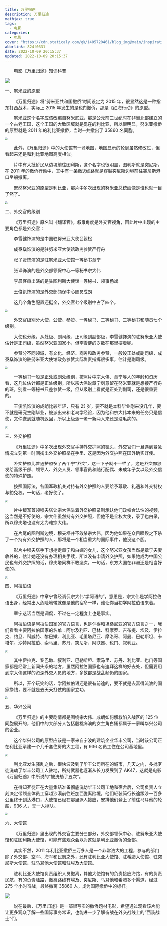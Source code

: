 ```yaml
---
title: 万里归途
description: 万里归途
mathjax: true
tags:
  - 电影
categories:
  - 电影
cover: "https://cdn.staticaly.com/gh/1405720461/blog_img@main/inspiration/18.webp"
abbrlink: 824f0331
date: 2022-10-09 20:15:37
updated: 2022-10-09 20:15:37
---
```


&emsp;&emsp;电影《万里归途》知识科普

<img src="https://cdn.staticaly.com/gh/1405720461/blog_img@main/inspiration/5.webp" />

一、努米亚的原型

&emsp;&emsp;《万里归途》将“努米亚共和国撤侨”时间设定为 2015 年，很显然这是一种指东打西战术，实际上 2015 年发生的是也门撤侨，那是《红海行动》的原型。

&emsp;&emsp;努米亚这个名字应该改编自努米底亚，那是公元前三世纪时在非洲北部建立的一个古老王国，这个王国的大致区域就是现在的利比亚，所以很明显，努米亚撤侨的原型就是 2011 年的利比亚撤侨，当时一共撤出了 35860 名同胞。

<img src="https://cdn.staticaly.com/gh/1405720461/blog_img@main/inspiration/6.webp" style="zoom:50%;" />

&emsp;&emsp;此外，《万里归途》中的大使馆有一张地图，地图显示的轮廓虽然修改过，但看起来还是和利比亚地图高度相似。

&emsp;&emsp;片中有大批侨民从边境前往图利斯，这个名字也很明显，图利斯就是突尼斯，在 2011 年的撤侨行动中，其中有一条撤退线路就是穿越突尼斯边境前往突尼斯港口坐船撤离。

&emsp;&emsp;既然努米亚的原型是利比亚，那片中多次出现的努米亚总统画像是谁也就一目了然了。

<img src="https://cdn.staticaly.com/gh/1405720461/blog_img@main/inspiration/7.webp" style="zoom:50%;" />

二、外交官的级别

&emsp;&emsp;《万里归途》原名叫《翻译官》，叙事角度是外交官视角，因此片中出现的主要角色都是外交官：

&emsp;&emsp;李雪健饰演的是中国驻努米亚大使吕毅松

&emsp;&emsp;成泰燊饰演的是驻努米亚大使馆政务参赞严行舟

&emsp;&emsp;张子贤饰演的是驻努米亚大使馆一等秘书章宁

&emsp;&emsp;张译饰演的是外交部领保中心一等秘书宗大伟

&emsp;&emsp;李晨客串出演的是驻图利斯大使馆一等秘书、领事杨斌

&emsp;&emsp;王俊凯饰演的是外交部领保中心随员成朗

&emsp;&emsp;这几个角色配置还挺全，外交官七个级别中占了四个。

<img src="https://cdn.staticaly.com/gh/1405720461/blog_img@main/inspiration/8.webp" style="zoom:50%;" />

&emsp;&emsp;外交官级别分大使、公使、参赞、一等秘书、二等秘书、三等秘书和随员七个级别。

&emsp;&emsp;大使也分级，从处级、副司级、正司级到副部级，李雪健饰演的驻努米亚大使估计是正司级，虽然努米亚国家小，但李雪健的岁数在那里摆着呢。

&emsp;&emsp;参赞分不同领域，有文化、经济、商务和政务参赞，一般设正处或副司级，成泰燊饰演的驻努米亚大使馆政务参赞实际负责指挥很多事，估计是副司级。

<img src="https://cdn.staticaly.com/gh/1405720461/blog_img@main/inspiration/9.webp" style="zoom:50%;" />

&emsp;&emsp;一等秘书一般是正处或副处级别，按照片中宗大伟、章宁等人的年龄和资历看，这几位估计都是正处级别，所以宗大伟说章宁刻意留在努米亚就是想接严行舟的班，别看一等秘书只差参赞一级，但从级别上看就是正处到副司，还是很重要的。

&emsp;&emsp;王俊凯饰演的成朗比较年轻，只有 25 岁，要不就是本科毕业刚来没几年，要不就是研究生刚毕业，被派出来和老鸟学经验，因为他和宗大伟本来的任务只是信使，文件送到就随机返回，所以上级派一老一新两人来还是没毛病的。

<img src="https://cdn.staticaly.com/gh/1405720461/blog_img@main/inspiration/10.webp" style="zoom:50%;" />

三、外交护照

&emsp;&emsp;《万里征途》中多次出现外交官手持外交护照的镜头，外交官们一旦遇到紧急情况立刻第一时间掏出外交护照举在手里，这是因为外交护照在国外确实好使。

&emsp;&emsp;外交护照比普通护照多了两个字“外交”，这一下子就不一样了，这是外交部颁发给高级干部、领导人、外交人员、领事官员和随行配偶、未成年子女以及外交信使的特殊护照。

&emsp;&emsp;按照国际法，各国军政机关对持有外交护照的人要给予尊敬、礼遇和外交特权与豁免权。一句话，老好使了。

<img src="https://cdn.staticaly.com/gh/1405720461/blog_img@main/inspiration/11.webp" style="zoom:50%;" />

&emsp;&emsp;片中叛军首领穆夫塔让宗大伟举着外交护照录制承认他们政权合法性的视频，这当然是不好使的，宗大伟虽然持有外交护照，但他不是全权大使，录了也白录，所以穆夫塔也没有太为难宗大伟。

&emsp;&emsp;在片尾的图利斯边境，穆夫塔并不敢杀宗大伟，因为他如果在众目睽睽之下杀了一个持有外交护照的人，那将是一个相当重大的国际事件，他没这个胆。

&emsp;&emsp;影片中穆夫塔手下想抢走章宁和白婳的女儿，这个努米亚女孩当然是章宁夫妻收养的，估计她还没有办理相关手续，所以没有申请外交护照，如果她成为中国公民也有外交护照的话，穆夫塔同样不敢造次。一句话，东方大国在非洲还是相当好使的。

<img src="https://cdn.staticaly.com/gh/1405720461/blog_img@main/inspiration/12.webp" style="zoom:50%;" />

四、阿拉伯语

&emsp;&emsp;《万里归途》中章宁曾经调侃宗大伟“学阿语的”，意思是，宗大伟是学阿拉伯语出身，经常出入危险地带就像是他的宿命一样，谁让你当初学阿拉伯语来着。

&emsp;&emsp;章宁这话当然是调侃，不过在一定程度上也是事实。

&emsp;&emsp;阿拉伯语是阿拉伯国家的官方语言，也是乍得和坦桑尼亚的官方语言之一，我们看看主要阿拉伯国家的名单：阿尔及利亚、巴林、科摩罗、吉布提、埃及、伊拉克、约旦、科威特、黎巴嫩、利比亚、毛里塔尼亚、摩洛哥、阿曼、巴勒斯坦、卡塔尔、沙特阿拉伯、索马里、苏丹、突尼斯、阿联酋、也门、叙利亚。

<img src="https://cdn.staticaly.com/gh/1405720461/blog_img@main/inspiration/13.webp" style="zoom:50%;" />

&emsp;&emsp;其中伊拉克、黎巴嫩、叙利亚、巴勒斯坦、索马里、苏丹、利比亚、也门等国家都是经常上新闻头条的地方，虽然阿拉伯国家也有迪拜这样的好去处，但需要用到宗大伟这样的资深外交人员的地方，多数都是战乱频仍的国家。

&emsp;&emsp;所以，开个玩笑的话，学阿拉伯语还是很有前途的，要不就是去富得流油的国家挣钱，要不就是去天天打仗的国家立功。

<img src="https://cdn.staticaly.com/gh/1405720461/blog_img@main/inspiration/14.webp" style="zoom:50%;" />

五、华兴公司

&emsp;&emsp;《万里归途》的主要剧情都是围绕宗大伟、成朗如何解救陷入战区的 125 位同胞展开的，他们中的大部分人包括殷桃饰演的女主角白婳都属于一家叫华兴公司的企业。

&emsp;&emsp;这个华兴公司的原型应该是一家来自宁波的建筑企业华丰公司，当时该公司正在利比亚承建一个几千套住房的大工程，有 936 名员工住在公司基地里。

<img src="https://cdn.staticaly.com/gh/1405720461/blog_img@main/inspiration/15.webp" style="zoom:50%;" />

&emsp;&emsp;利比亚发生骚乱之后，很快波及到了华丰公司所在的城市，几天之内，多批歹徒洗劫了华丰公司工人驻地，所持武器也逐渐从长刀发展到了 AK47，这就是电影《万里归途》中所说的“被洗劫了五次”。

&emsp;&emsp;在得知歹徒正在大量集结准备彻底洗劫华丰公司工地和宿舍后，公司负责人立刻决定带领全体员工穿越沙漠前往班加西脱离险境，他们轻装简行长途跋涉一百多公里终于到达港口，大使馆已经在那里派人接应，安排他们登上了前往马耳他的轮船，936 人，无一人掉队。

<img src="https://cdn.staticaly.com/gh/1405720461/blog_img@main/inspiration/16.webp" style="zoom:50%;" />

六、大使馆

&emsp;&emsp;《万里归途》里出现的外交官主要分三部分，外交部领保中心、驻努米亚大使馆和驻图利斯大使馆，可能有些观众会以为这就是利比亚撤侨的全部。

&emsp;&emsp;其实不然，2011 年利比亚撤侨三万多人是一个非常浩大的工程，参与的部门除了外交部、空军、海军和民航之外，还有驻利比亚大使馆、驻希腊大使馆、驻突尼斯大使馆、驻马耳他大使馆和驻埃及大使馆。

&emsp;&emsp;驻利比亚大使馆负责组织人员撤离，其他大使馆有的负责接应海路，有的负责民航，有的负责陆路，撤离路线有埃及、突尼斯、马耳他和希腊多个渠道，经过 275 个小时奋战，最终撤离 35860 人，成为国际撤侨中的标杆。

<img src="https://cdn.staticaly.com/gh/1405720461/blog_img@main/inspiration/17.webp" />

&emsp;&emsp;说在最后，《万里归途》是一部很写实的撤侨题材电影，希望通过观看该片能让更多观众了解一些国际事务常识，也能进一步了解奋战在外交战线上的“西装战士”们。
